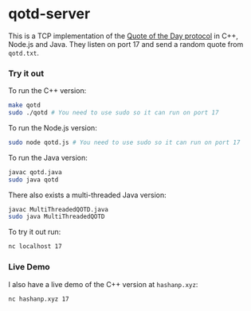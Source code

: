 # qotd-server
This is a TCP implementation of the [Quote of the Day protocol](https://tools.ietf.org/html/rfc865) in C++, Node.js and Java. They listen on port 17 and send a random quote from `qotd.txt`. 

### Try it out
To run the C++ version:

```bash
make qotd
sudo ./qotd # You need to use sudo so it can run on port 17
```

To run the Node.js version:
```bash
sudo node qotd.js # You need to use sudo so it can run on port 17
```

To run the Java version:
```bash
javac qotd.java
sudo java qotd
```

There also exists a multi-threaded Java version:
```bash
javac MultiThreadedQOTD.java
sudo java MultiThreadedQOTD
```

To try it out run:
```bash
nc localhost 17
```

### Live Demo
I also have a live demo of the C++ version at `hashanp.xyz`:
```bash
nc hashanp.xyz 17
```
